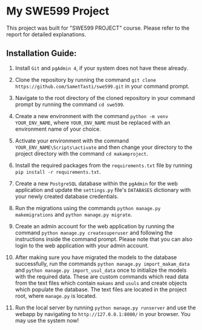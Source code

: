 # My SWE599 Project
This project was built for "SWE599 PROJECT" course.
Please refer to the report for detailed explanations.

## Installation Guide:

1. Install `Git` and `pgAdmin 4`, if your system does not have these already.

2. Clone the repository by running the command `git clone https://github.com/SametTasti/swe599.git` in your command prompt.

3. Navigate to the root directory of the cloned repository in your command prompt by running the command `cd swe599`.

4. Create a new environment with the command `python -m venv YOUR_ENV_NAME`, where `YOUR_ENV_NAME` must be replaced with an environment name of your choice.

5. Activate your environment with the command `YOUR_ENV_NAME\Scripts\activate` and then change your directory to the project directory with the command `cd makamproject`.

6. Install the required packages from the `requirements.txt` file by running `pip install -r requirements.txt`.

7. Create a new `PostgreSQL` database within the `pgAdmin` for the web application and update the `settings.py` file's `DATABASES` dictionary with your newly created database credentials. 

8. Run the migrations using the commands `python manage.py makemigrations` and `python manage.py migrate`.

9. Create an admin account for the web application by running the command `python manage.py createsuperuser` and following the instructions inside the command prompt. Please note that you can also login to the web application with your admin account.

10. After making sure you have migrated the models to the database successfully, run the commands `python manage.py import_makam_data` and `python manage.py import_usul_data` once to initialize the models with the required data. These are custom commands which read data from the text files which contain `makams` and `usuls` and create objects which populate the database. The text files are located in the project root, where `manage.py` is located.

10. Run the local server by running `python manage.py runserver` and use the webapp by navigating to `http://127.0.0.1:8000/` in your browser. You may use the system now!

